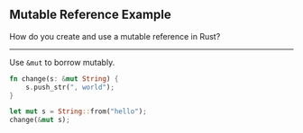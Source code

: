 ## Mutable Reference Example

How do you create and use a mutable reference in Rust?

---

Use `&mut` to borrow mutably.

```rust
fn change(s: &mut String) {
    s.push_str(", world");
}

let mut s = String::from("hello");
change(&mut s);
```

